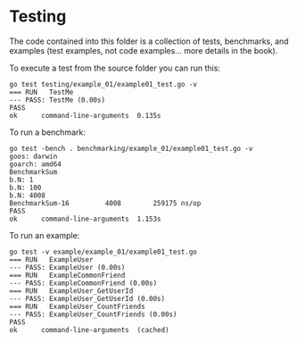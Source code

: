 # Testing

The code contained into this folder is a collection of 
tests, benchmarks, and examples (test examples, not code examples...
 more details in the book). 

To execute a test from the source folder you can run this:
```
go test testing/example_01/example01_test.go -v
=== RUN   TestMe
--- PASS: TestMe (0.00s)
PASS
ok  	command-line-arguments	0.135s
```
To run a benchmark:

```
go test -bench . benchmarking/example_01/example01_test.go -v
goos: darwin
goarch: amd64
BenchmarkSum
b.N: 1
b.N: 100
b.N: 4008
BenchmarkSum-16    	    4008	    259175 ns/op
PASS
ok  	command-line-arguments	1.153s
```
To run an example:
```
go test -v example/example_01/example01_test.go
=== RUN   ExampleUser
--- PASS: ExampleUser (0.00s)
=== RUN   ExampleCommonFriend
--- PASS: ExampleCommonFriend (0.00s)
=== RUN   ExampleUser_GetUserId
--- PASS: ExampleUser_GetUserId (0.00s)
=== RUN   ExampleUser_CountFriends
--- PASS: ExampleUser_CountFriends (0.00s)
PASS
ok  	command-line-arguments	(cached)
```
